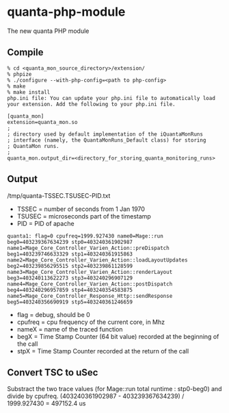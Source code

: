 # quanta-php-module
The new quanta PHP module

## Compile
```
% cd <quanta_mon_source_directory>/extension/
% phpize
% ./configure --with-php-config=<path to php-config>
% make
% make install
php.ini file: You can update your php.ini file to automatically load your extension. Add the following to your php.ini file.
``` 

``` 
[quanta_mon]
extension=quanta_mon.so
;
; directory used by default implementation of the iQuantaMonRuns
; interface (namely, the QuantaMonRuns_Default class) for storing
; QuantaMon runs.
;
quanta_mon.output_dir=<directory_for_storing_quanta_monitoring_runs>
```

## Output
/tmp/quanta-TSSEC.TSUSEC-PID.txt
* TSSEC = number of seconds from 1 Jan 1970
* TSUSEC = microseconds part of the timestamp
* PID = PID of apache

```
quanta1: flag=0 cpufreq=1999.927430 name0=Mage::run beg0=403239367634239 stp0=403240361902987 name1=Mage_Core_Controller_Varien_Action::preDispatch beg1=403239746633329 stp1=403240361915863 name2=Mage_Core_Controller_Varien_Action::loadLayoutUpdates beg2=403239856295515 stp2=403239861128599 name3=Mage_Core_Controller_Varien_Action::renderLayout beg3=403240113622273 stp3=403240296907129 name4=Mage_Core_Controller_Varien_Action::postDispatch beg4=403240296957859 stp4=403240354583875 name5=Mage_Core_Controller_Response_Http::sendResponse beg5=403240356690919 stp5=403240361246659
```

* flag = debug, should be 0
* cpufreq = cpu frequency of the current core, in Mhz
* nameX = name of the traced function
* begX = Time Stamp Counter (64 bit value) recorded at the beginning of the call
* stpX = Time Stamp Counter recorded at the return of the call

## Convert TSC to uSec
Substract the two trace values (for Mage::run total runtime : stp0-beg0) and divide by cpufreq.
 (403240361902987 - 403239367634239) / 1999.927430 = 497152.4 us

